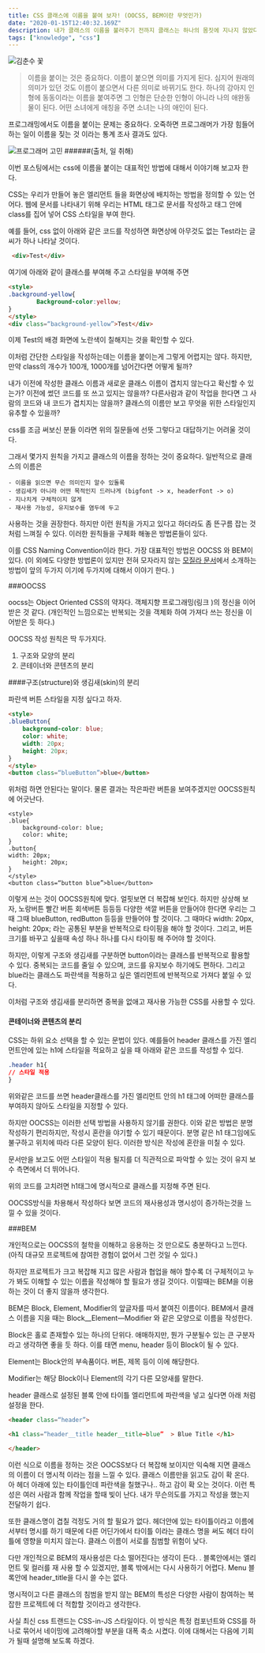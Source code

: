 ```yaml
---
title: CSS 클래스에 이름을 붙여 보자! (OOCSS, BEM이란 무엇인가)
date: "2020-01-15T12:40:32.169Z"
description: 내가 클래스의 이름을 불러주기 전까지 클래스는 하나의 몸짓에 지나지 않았다.
tags: ["knowledge", "css"] 
---
```


![김춘수 꽃](https://pbs.twimg.com/media/BzQIu0pCIAA04OF.jpg)

>이름을 붙이는 것은 중요하다. 이름이 붙으면 의미를 가지게 된다. 심지어 원래의 의미가 있던 것도 이름이 붙으면서 다른 의미로 바뀌기도 한다. 하나의 강아지 인형에 동동이라는 이름을 붙여주면 그 인형은 단순한 인형이 아니라 나의 애완동물이 된다. 어떤 소녀에게 애칭을 주면 소녀는 나의 애인이 된다. 

프로그래밍에서도 이름을 붙이는 문제는 중요하다. 오죽하면 프로그래머가 가장 힘들어 하는 일이 이름을 짖는 것 이라는 통계 조사 결과도 있다. 

![프로그래머 고민](https://post-phinf.pstatic.net/MjAxOTAxMTFfMTMz/MDAxNTQ3MTk0ODM1NDcw.lQonZqyUQab1Log1CxIw61J1kGj7UQi7tVcgXpfBA_Eg.77jrZt4gLd-jwc4qNp-iknMnobRB67ZHGJv2rwKJDZUg.PNG/%EC%9D%BC%EC%B7%A8%ED%95%B4_HA_%282%29.png?type=w1200)
######(출처, 일 취해) 


이번 포스팅에서는 css에 이름을 붙이는 대표적인 방법에 대해서 이야기해 보고자 한다. 


CSS는 우리가 만들어 놓은 엘리먼트 들을 화면상에 배치하는 방법을 정의할 수 있는 언어다. 웹에 문서를 나타내기 위해 우리는 HTML 태그로 문서를 작성하고 태그 안에 class를 집어 넣어 CSS 스타일을 부여 한다. 

예를 들어, css 없이 아래와 같은 코드를 작성하면 화면상에 아무것도 없는 Test라는 글씨가 하나 나타날 것이다. 
```html
 <div>Test</div>
```
여기에 아래와 같이 클래스를 부여해 주고 스타일을 부여해 주면 
```html
<style>
.background-yellow{
        Background-color:yellow;
}
</style>
<div class=“background-yellow”>Test</div>
 ```
이제 Test의 배경 화면에 노란색이 칠해지는 것을 확인할 수 있다. 

이처럼 간단한 스타일을 작성하는데는 이름을 붙이는게 그렇게 어렵지는 않다. 하지만, 만약 class의 개수가 100개, 1000개를 넘어간다면 어떻게 될까? 

내가 이전에 작성한 클래스 이름과 새로운 클래스 이름이 겹치지 않는다고 확신할 수 있는가? 이전에 썼던 코드를 또 쓰고 있지는 않을까? 다른사람과 같이 작업을 한다면 그 사람의 코드와 내 코드가 겹치지는 않을까? 클래스의 이름만 보고 무엇을 위한 스타일인지 유추할 수 있을까? 

css를 조금 써보신 분들 이라면 위의 질문들에 선뜻 그렇다고 대답하기는 어려울 것이다.

그래서 몇가지 원칙을 가지고 클래스의 이름을 정하는 것이 중요하다. 일반적으로 클래스의 이름은 

	- 이름을 읽으면 무슨 의미인지 알수 있돌록	
	- 생김새가 아니라 어떤 목적인지 드러나게 (bigfont -> x, headerFont -> o)
	- 지나치게 구체적이지 않게 
	- 재사용 가능성, 유지보수를 염두에 두고 

사용하는 것을 권장한다. 하지만 이런 원칙을 가지고 있다고 하더라도 좀 뜬구름 잡는 것 처럼 느껴질 수 있다. 이러한 원칙들을 구체화 해놓은 방법론들이 있다. 

이를 CSS Naming Convention이라 한다. 가장 대표적인 방법은 OOCSS 와 BEM이 있다. (이 외에도 다양한 방법론이 있지만 전혀 모자라지 않는 [모질라 문서](https://developer.mozilla.org/en-US/docs/Learn/CSS/Building_blocks/Organizing)에서 소개하는 방법이 앞의 두가지 이기에 두가지에 대해서 이야기 한다. )

###OOCSS

oocss는 Object Oriented CSS의 약자다. 객체지향 프로그래밍(링크 )의 정신을 이어 받은 것 같다. (개인적인 느낌으로는 반복되는 것을 객체화 하여 가져다 쓰는 정신을 이어받은 듯 하다.)

OOCSS 작성 원칙은 딱 두가지다. 

1. 구조와 모양의 분리
2. 콘테이너와 콘텐츠의 분리

####구조(structure)와 생김새(skin)의 분리 

파란색 버튼 스타일을 지정 싶다고 하자. 

```html
<style>
.blueButton{
	background-color: blue;
	color: white; 
	width: 20px;
	height: 20px;
}
</style>
<button class=“blueButton”>blue</button>
```

위처럼 하면 안된다는 말이다. 물론 결과는 작은파란 버튼을 보여주겠지만 OOCSS원칙에 어긋난다. 

```
<style>
.blue{
	background-color: blue;
	color: white; 
}
.button{
width: 20px;
	height: 20px;
}
</style>
<button class=“button blue”>blue</button>
```
이렇게 쓰는 것이 OOCSS원칙에 맞다. 얼핏보면 더 복잡해 보인다. 하지만 상상해 보자, 노랑버튼 빨간 버튼 회색버튼 등등등 다양한 색깔 버튼을 만들어야 한다면 우리는 그때 그때 blueButton, redButton 등등을 만들어야 할 것이다. 그 때마다 width: 20px, height: 20px; 라는 공통된 부분을 반복적으로 타이핑을 해야 할 것이다. 그리고, 버튼 크기를 바꾸고 싶을때 속성 하나 하나를 다시 타이핑 해 주어야 할 것이다. 

하지만, 이렇게 구조와 생김새를 구분하면 button이라는 클래스를 반복적으로 활용할 수 있다. 중복되는 코드를 줄일 수 있으며, 코드를 유지보수 하기에도 편하다. 그리고 blue라는 클래스도 파란색을 적용하고 싶은 엘리먼트에 반복적으로 가져다 붙일 수 있다. 

이처럼 구조와 생김새를 분리하면 중복을 없애고 재사용 가능한 CSS를 사용할 수 있다. 


#### 콘테이너와 콘텐츠의 분리 

CSS는 하위 요소 선택을 할 수 있는 문법이 있다.  예를들어 header 클래스를 가진 엘리먼트안에 있는 h1에 스타일을 적요하고 싶을 때 아래와 같은 코드를 작성할 수 있다. 
```css
.header h1{
// 스타일 적용 
}
 ```

위와같은 코드를 쓰면 header클래스를 가진 엘리먼트 안의 h1 태그에 어떠한 클래스를 부여하지 않아도 스타일을 지정할 수 있다. 

하지만 OOCSS는 이러한 선택 방법을 사용하지 않기를 권한다. 이와 같은 방법은 분명 작성하기 편리하지만, 작성시 혼란을 야기할 수 있기 때문이다. 분명 같은 h1 태그임에도 불구하고 위치에 따라 다른 모양이 된다. 이러한 방식은 작성에 혼란을 미칠 수 있다. 

문서만을 보고도 어떤 스타일이 적용 될지를 더 직관적으로 파악할 수 있는 것이 유지 보수 측면에서 더 뛰어나다. 

위의 코드를 고치려면 h1태그에 명시적으로 클래스를 지정해 주면 된다. 

OOCSS방식을 차용해서 작성하다 보면 코드의 재사용성과 명시성이 증가하는것을 느낄 수 있을 것이다. 

###BEM 

개인적으로는 OOCSS의 철학을 이해하고 응용하는 것 만으로도 충분하다고 느낀다. (아직 대규모 프로젝트에 참여한 경험이 없어서 그런 것일 수 있다.) 

하지만 프로젝트가 크고 복잡해 지고 많은 사람과 협업을 해야 할수록 더 구체적이고 누가 봐도 이해할 수 있는 이름을 작성해야 할 필요가 생길 것이다. 이럴때는 BEM을 이용하는 것이 더 좋지 않을까 생각한다. 

BEM은 Block, Element, Modifier의 앞글자를 따서 붙여진 이름이다.  BEM에서 클래스 이름을 지을 때는 Block__Element—Modifier 와 같은 모양으로 이름을 작성한다. 

Block은 홀로 존재할수 있는 하나의 단위다. 애매하지만, 뭔가 구분될수 있는 큰 구분자 라고 생각하면 좋을 듯 하다. 이를 태면 menu, header 등이 Block이 될 수 있다. 

Element는 Block안의 부속품이다. 버튼, 제목 등이 이에 해당한다. 

Modifier는 해당 Block이나 Element의 각기 다른 모양새를 말한다. 

header 클래스로 설정된 블록 안에 타이틀 엘리먼트에 파란색을 넣고 싶다면 아래 처럼 설정을 한다. 

```html
<header class=“header”>

<h1 class=“header__title header__title—blue”  > Blue Title </h1>

</header>

```

이런 식으로 이름을 정하는 것은 OOCSS보다 더 복잡해 보이지만 익숙해 지면 클래스의 이름이 더 명시적 이라는 점을 느낄 수 있다. 클래스 이름만을 읽고도 감이 확 온다. 아 헤더 아래에 있는 타이틀인데 파란색을 칠했구나..  하고 감이 확 오는 것이다. 이런 특성은 여러 사람과 함께 작업을 할때 빛이 난다. 내가 무슨의도를 가지고 작성을 했는지 전달하기 쉽다. 

또한 클래스명이 겹칠 걱정도 거의 할 필요가 없다. 헤더안에 있는 타이틀이라고 이름에서부터 명시를 하기 때문에 다른 어딘가에서 타이틀 이라는 클래스 명을 써도 헤더 타이틀에 영향을 미치지 않는다. 클래스 이름이 서로를 침범할 위험이 낮다. 

다만 개인적으로 BEM의 재사용성은 다소 떨어진다는 생각이 든다. . 블록안에서는 엘리먼트 및 컬러를 재 사용 할 수 있겠지만, 블록 밖에서는 다시 사용하기 어렵다. Menu 블록안에 header_title을 다시 쓸 수는 없다. 

명시적이고 다른 클래스의 침범을 받지 않는 BEM의 특성은 다양한 사람이 참여하는 복잡한 프로젝트에 더 적합할 것이라고 생각한다. 

사실 최신 css 트랜드는 CSS-in-JS 스타일이다. 이 방식은 특정 컴포넌트와 CSS를 하나로 묶어서 네이밍에 고려해야할 부분을 대폭 축소 시켰다. 이에 대해서는 다음에 기회가 될때 설명해 보도록 하겠다. 